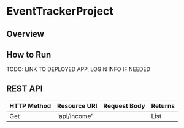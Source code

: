 # EventTrackerProject

## Overview


## How to Run
TODO: LINK TO DEPLOYED APP, LOGIN INFO IF NEEDED

## REST API

| HTTP Method | Resource URI | Request Body | Returns        |
|-------------|--------------|--------------|----------------|
| Get         | 'api/income' |              | List<income>
